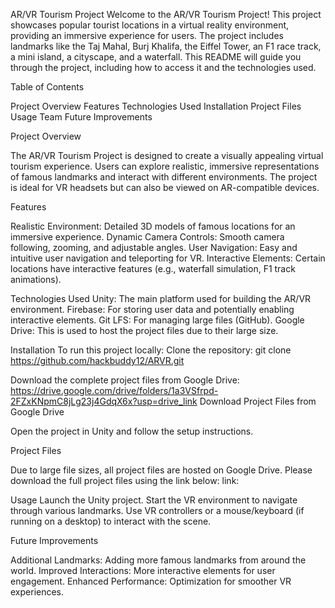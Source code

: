 AR/VR Tourism Project
Welcome to the AR/VR Tourism Project! This project showcases popular tourist locations in a virtual reality environment, providing an immersive experience for users. The project includes landmarks like the Taj Mahal, Burj Khalifa, the Eiffel Tower, an F1 race track, a mini island, a cityscape, and a waterfall. This README will guide you through the project, including how to access it and the technologies used.

Table of Contents

Project Overview
Features
Technologies Used
Installation
Project Files
Usage
Team
Future Improvements


Project Overview

The AR/VR Tourism Project is designed to create a visually appealing virtual tourism experience. Users can explore realistic, immersive representations of famous landmarks and interact with different environments. The project is ideal for VR headsets but can also be viewed on AR-compatible devices.

Features

Realistic Environment: Detailed 3D models of famous locations for an immersive experience.
Dynamic Camera Controls: Smooth camera following, zooming, and adjustable angles.
User Navigation: Easy and intuitive user navigation  and teleporting for VR.
Interactive Elements: Certain locations have interactive features (e.g., waterfall simulation, F1 track animations).

Technologies Used
Unity: The main platform used for building the AR/VR environment.
Firebase: For storing user data and potentially enabling interactive elements.
Git LFS: For managing large files (GitHub).
Google Drive: This is used to host the project files due to their large size.

Installation
To run this project locally:
Clone the repository:
git clone https://github.com/hackbuddy12/ARVR.git

Download the complete project files from Google Drive:
https://drive.google.com/drive/folders/1a3VSfrpd-2FZxKNpmC8jLg23j4GdqX6x?usp=drive_link
Download Project Files from Google Drive

Open the project in Unity and follow the setup instructions.

Project Files

Due to large file sizes, all project files are hosted on Google Drive. Please download the full project files using the link below:
link:

Usage
Launch the Unity project.
Start the VR environment to navigate through various landmarks.
Use VR controllers or a mouse/keyboard (if running on a desktop) to interact with the scene.

Future Improvements

Additional Landmarks: Adding more famous landmarks from around the world.
Improved Interactions: More interactive elements for user engagement.
Enhanced Performance: Optimization for smoother VR experiences.

